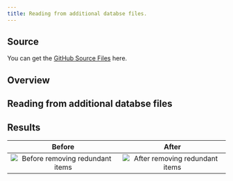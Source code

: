 ```yaml
---
title: Reading from additional databse files.
---
```

## Source

You can get the [GitHub Source Files](https://github.com/asnaqsys-examples/sunfarm-logic-enhancements) here.

## Overview

## Reading from additional databse files

## Results

| Before | After |
| :-: | :-: |
| ![Before removing redundant items](./images/xxx.png) | ![After removing redundant items](./images/yyy.png) |